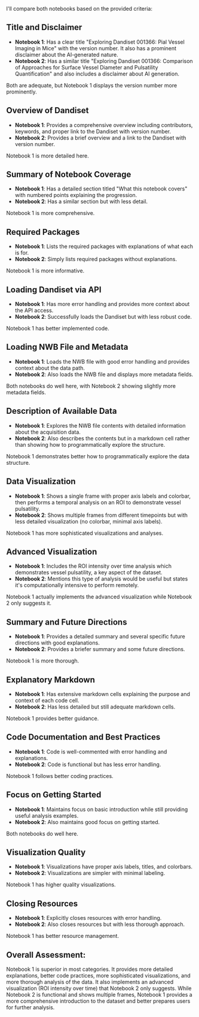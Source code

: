 I'll compare both notebooks based on the provided criteria:

## Title and Disclaimer
- **Notebook 1**: Has a clear title "Exploring Dandiset 001366: Pial Vessel Imaging in Mice" with the version number. It also has a prominent disclaimer about the AI-generated nature.
- **Notebook 2**: Has a similar title "Exploring Dandiset 001366: Comparison of Approaches for Surface Vessel Diameter and Pulsatility Quantification" and also includes a disclaimer about AI generation.

Both are adequate, but Notebook 1 displays the version number more prominently.

## Overview of Dandiset
- **Notebook 1**: Provides a comprehensive overview including contributors, keywords, and proper link to the Dandiset with version number.
- **Notebook 2**: Provides a brief overview and a link to the Dandiset with version number.

Notebook 1 is more detailed here.

## Summary of Notebook Coverage
- **Notebook 1**: Has a detailed section titled "What this notebook covers" with numbered points explaining the progression.
- **Notebook 2**: Has a similar section but with less detail.

Notebook 1 is more comprehensive.

## Required Packages
- **Notebook 1**: Lists the required packages with explanations of what each is for.
- **Notebook 2**: Simply lists required packages without explanations.

Notebook 1 is more informative.

## Loading Dandiset via API
- **Notebook 1**: Has more error handling and provides more context about the API access.
- **Notebook 2**: Successfully loads the Dandiset but with less robust code.

Notebook 1 has better implemented code.

## Loading NWB File and Metadata
- **Notebook 1**: Loads the NWB file with good error handling and provides context about the data path.
- **Notebook 2**: Also loads the NWB file and displays more metadata fields.

Both notebooks do well here, with Notebook 2 showing slightly more metadata fields.

## Description of Available Data
- **Notebook 1**: Explores the NWB file contents with detailed information about the acquisition data.
- **Notebook 2**: Also describes the contents but in a markdown cell rather than showing how to programmatically explore the structure.

Notebook 1 demonstrates better how to programmatically explore the data structure.

## Data Visualization
- **Notebook 1**: Shows a single frame with proper axis labels and colorbar, then performs a temporal analysis on an ROI to demonstrate vessel pulsatility.
- **Notebook 2**: Shows multiple frames from different timepoints but with less detailed visualization (no colorbar, minimal axis labels).

Notebook 1 has more sophisticated visualizations and analyses.

## Advanced Visualization
- **Notebook 1**: Includes the ROI intensity over time analysis which demonstrates vessel pulsatility, a key aspect of the dataset.
- **Notebook 2**: Mentions this type of analysis would be useful but states it's computationally intensive to perform remotely.

Notebook 1 actually implements the advanced visualization while Notebook 2 only suggests it.

## Summary and Future Directions
- **Notebook 1**: Provides a detailed summary and several specific future directions with good explanations.
- **Notebook 2**: Provides a briefer summary and some future directions.

Notebook 1 is more thorough.

## Explanatory Markdown
- **Notebook 1**: Has extensive markdown cells explaining the purpose and context of each code cell.
- **Notebook 2**: Has less detailed but still adequate markdown cells.

Notebook 1 provides better guidance.

## Code Documentation and Best Practices
- **Notebook 1**: Code is well-commented with error handling and explanations.
- **Notebook 2**: Code is functional but has less error handling.

Notebook 1 follows better coding practices.

## Focus on Getting Started
- **Notebook 1**: Maintains focus on basic introduction while still providing useful analysis examples.
- **Notebook 2**: Also maintains good focus on getting started.

Both notebooks do well here.

## Visualization Quality
- **Notebook 1**: Visualizations have proper axis labels, titles, and colorbars.
- **Notebook 2**: Visualizations are simpler with minimal labeling.

Notebook 1 has higher quality visualizations.

## Closing Resources
- **Notebook 1**: Explicitly closes resources with error handling.
- **Notebook 2**: Also closes resources but with less thorough approach.

Notebook 1 has better resource management.

## Overall Assessment:
Notebook 1 is superior in most categories. It provides more detailed explanations, better code practices, more sophisticated visualizations, and more thorough analysis of the data. It also implements an advanced visualization (ROI intensity over time) that Notebook 2 only suggests. While Notebook 2 is functional and shows multiple frames, Notebook 1 provides a more comprehensive introduction to the dataset and better prepares users for further analysis.